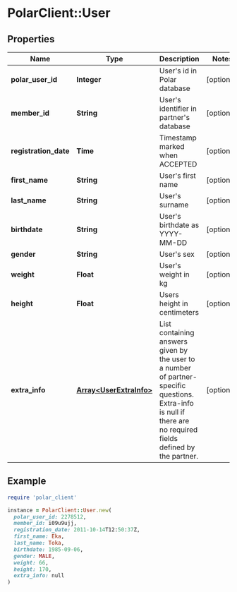 # PolarClient::User

## Properties

| Name | Type | Description | Notes |
| ---- | ---- | ----------- | ----- |
| **polar_user_id** | **Integer** | User&#39;s id in Polar database | [optional] |
| **member_id** | **String** | User&#39;s identifier in partner&#39;s database | [optional] |
| **registration_date** | **Time** | Timestamp marked when ACCEPTED | [optional] |
| **first_name** | **String** | User&#39;s first name | [optional] |
| **last_name** | **String** | User&#39;s surname | [optional] |
| **birthdate** | **String** | User&#39;s birthdate as YYYY-MM-DD | [optional] |
| **gender** | **String** | User&#39;s sex | [optional] |
| **weight** | **Float** | User&#39;s weight in kg | [optional] |
| **height** | **Float** | Users height in centimeters | [optional] |
| **extra_info** | [**Array&lt;UserExtraInfo&gt;**](UserExtraInfo.md) | List containing answers given by the user to a number of partner-specific questions. Extra-info is null if there are no required fields defined by the partner. | [optional] |

## Example

```ruby
require 'polar_client'

instance = PolarClient::User.new(
  polar_user_id: 2278512,
  member_id: i09u9ujj,
  registration_date: 2011-10-14T12:50:37Z,
  first_name: Eka,
  last_name: Toka,
  birthdate: 1985-09-06,
  gender: MALE,
  weight: 66,
  height: 170,
  extra_info: null
)
```


